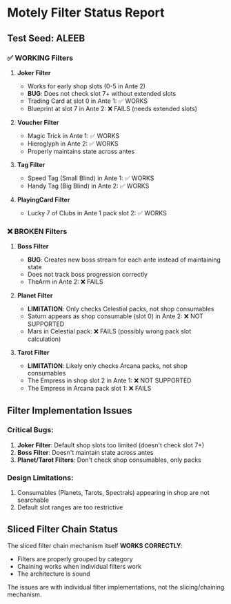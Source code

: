 # Motely Filter Status Report

## Test Seed: ALEEB

### ✅ WORKING Filters

1. **Joker Filter** 
   - Works for early shop slots (0-5 in Ante 2)
   - **BUG**: Does not check slot 7+ without extended slots
   - Trading Card at slot 0 in Ante 1: ✅ WORKS
   - Blueprint at slot 7 in Ante 2: ❌ FAILS (needs extended slots)

2. **Voucher Filter**
   - Magic Trick in Ante 1: ✅ WORKS
   - Hieroglyph in Ante 2: ✅ WORKS
   - Properly maintains state across antes

3. **Tag Filter**
   - Speed Tag (Small Blind) in Ante 1: ✅ WORKS
   - Handy Tag (Big Blind) in Ante 2: ✅ WORKS

4. **PlayingCard Filter**
   - Lucky 7 of Clubs in Ante 1 pack slot 2: ✅ WORKS

### ❌ BROKEN Filters

1. **Boss Filter**
   - **BUG**: Creates new boss stream for each ante instead of maintaining state
   - Does not track boss progression correctly
   - TheArm in Ante 2: ❌ FAILS

2. **Planet Filter**
   - **LIMITATION**: Only checks Celestial packs, not shop consumables
   - Saturn appears as shop consumable (slot 0) in Ante 2: ❌ NOT SUPPORTED
   - Mars in Celestial pack: ❌ FAILS (possibly wrong pack slot calculation)

3. **Tarot Filter**
   - **LIMITATION**: Likely only checks Arcana packs, not shop consumables
   - The Empress in shop slot 2 in Ante 1: ❌ NOT SUPPORTED
   - The Empress in Arcana pack slot 1: ❌ FAILS

## Filter Implementation Issues

### Critical Bugs:
1. **Joker Filter**: Default shop slots too limited (doesn't check slot 7+)
2. **Boss Filter**: Doesn't maintain state across antes
3. **Planet/Tarot Filters**: Don't check shop consumables, only packs

### Design Limitations:
1. Consumables (Planets, Tarots, Spectrals) appearing in shop are not searchable
2. Default slot ranges are too restrictive

## Sliced Filter Chain Status

The sliced filter chain mechanism itself **WORKS CORRECTLY**:
- Filters are properly grouped by category
- Chaining works when individual filters work
- The architecture is sound

The issues are with individual filter implementations, not the slicing/chaining mechanism.